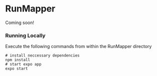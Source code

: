 # RunMapper

Coming soon!

### Running Locally

Execute the following commands from within the RunMapper directory
``` shell
# install neccessary dependencies
npm install
# start expo app
expo start
```
